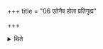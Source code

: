 +++
title = "06 एतेनैव होता प्रतिगृह्य"

+++

<details><summary>थिते</summary>

एतेनैव होता प्रतिगृह्य दक्षिण ऊरावासाद्य हस्ताभ्यां निगृह्यास्ते ६
</details>
